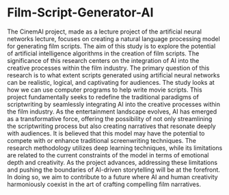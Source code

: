 # Film-Script-Generator-AI
The CinemAI project, made as a lecture project of the artificial neural networks lecture, focuses on
creating a natural language processing model for generating film scripts. The aim of this study is to
explore the potential of artificial intelligence algorithms in the creation of film scripts. The significance of
this research centers on the integration of AI into the creative processes within the film industry.
The primary question of this research is to what extent scripts generated using artificial neural networks
can be realistic, logical, and captivating for audiences. The study looks at how we can use computer
programs to help write movie scripts.
This project fundamentally seeks to redefine the traditional paradigms of scriptwriting by seamlessly
integrating AI into the creative processes within the film industry. As the entertainment landscape
evolves, AI has emerged as a transformative force, offering the possibility of not only streamlining the
scriptwriting process but also creating narratives that resonate deeply with audiences.
It is believed that this model may have the potential to compete with or enhance traditional screenwriting
techniques. The research methodology utilizes deep learning techniques, while its limitations are related
to the current constraints of the model in terms of emotional depth and creativity.
As the project advances, addressing these limitations and pushing the boundaries of AI-driven storytelling
will be at the forefront. In doing so, we aim to contribute to a future where AI and human creativity
harmoniously coexist in the art of crafting compelling film narratives.
